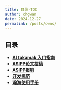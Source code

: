 ```yaml
---
title: 目录-TOC
author: chgwan
date: 2024-12-27
permalink: /posts/owns/
---
```

## 目录
- **[AI tokamak 入门指南](AI-tokamak-tutorial)**
- **[ASIPP论文投稿](paper-sub-procedure)**
- **[ASIPP报销](paper-sub-procedure)**
- **[开发规范](development-styles)**
- **[瀚海使用手册](Hanhai-slurm-tutorial)**